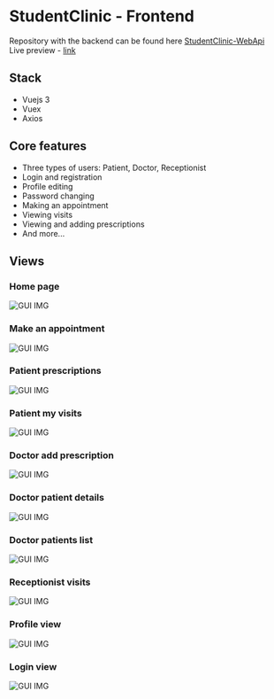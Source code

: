 # StudentClinic - Frontend
Repository with the backend can be found here [StudentClinic-WebApi](https://github.com/kacperrymkiewicz/StudentClinic-WebApi)\
Live preview - [link](https://studentclinic.ggmc.pl)

## Stack
- Vuejs 3
- Vuex
- Axios

## Core features
- Three types of users: Patient, Doctor, Receptionist
- Login and registration
- Profile editing
- Password changing
- Making an appointment
- Viewing visits
- Viewing and adding prescriptions
- And more...

## Views
### Home page
![GUI IMG](/docs/patient-homepage.png)

### Make an appointment
![GUI IMG](/docs/patient-make-an-appointment.png)

### Patient prescriptions
![GUI IMG](/docs/patient-prescriptions.png)

### Patient my visits
![GUI IMG](/docs/patient-my-visits.png)

### Doctor add prescription
![GUI IMG](/docs/doctor-add-prescription.png)

### Doctor patient details
![GUI IMG](/docs/doctor-patient-details.png)

### Doctor patients list
![GUI IMG](/docs/doctor-patients-list.png)

### Receptionist visits
![GUI IMG](/docs/receptionist-visits.png)

### Profile view
![GUI IMG](/docs/patient-profile.png)

### Login view
![GUI IMG](/docs/patient-login.png)